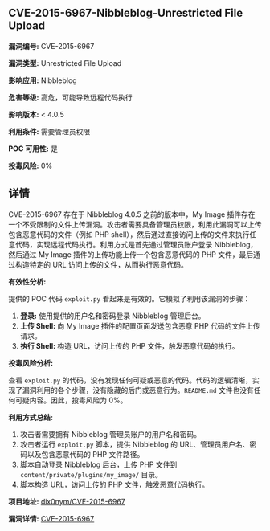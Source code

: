 ## CVE-2015-6967-Nibbleblog-Unrestricted File Upload

**漏洞编号:** CVE-2015-6967

**漏洞类型:** Unrestricted File Upload

**影响应用:** Nibbleblog

**危害等级:** 高危，可能导致远程代码执行

**影响版本:** < 4.0.5

**利用条件:** 需要管理员权限

**POC 可用性:** 是

**投毒风险:** 0%

## 详情

CVE-2015-6967 存在于 Nibbleblog 4.0.5 之前的版本中，My Image 插件存在一个不受限制的文件上传漏洞。攻击者需要具备管理员权限，利用此漏洞可以上传包含恶意代码的文件（例如 PHP shell），然后通过直接访问上传的文件来执行任意代码，实现远程代码执行。利用方式是首先通过管理员账户登录 Nibbleblog，然后通过 My Image 插件的上传功能上传一个包含恶意代码的 PHP 文件，最后通过构造特定的 URL 访问上传的文件，从而执行恶意代码。

**有效性分析:**

提供的 POC 代码 `exploit.py` 看起来是有效的。它模拟了利用该漏洞的步骤：

1.  **登录:** 使用提供的用户名和密码登录 Nibbleblog 管理后台。
2.  **上传 Shell:**  向 My Image 插件的配置页面发送包含恶意 PHP 代码的文件上传请求。
3.  **执行 Shell:** 构造 URL，访问上传的 PHP 文件，触发恶意代码的执行。

**投毒风险分析:**

查看 `exploit.py` 的代码，没有发现任何可疑或恶意的代码。代码的逻辑清晰，实现了漏洞利用的各个步骤，没有隐藏的后门或恶意行为。`README.md` 文件也没有任何可疑内容。因此，投毒风险为 0%。

**利用方式总结:**

1.  攻击者需要拥有 Nibbleblog 管理员账户的用户名和密码。
2.  攻击者运行 `exploit.py` 脚本，提供 Nibbleblog 的 URL、管理员用户名、密码以及包含恶意代码的 PHP 文件路径。
3.  脚本自动登录 Nibbleblog 后台，上传 PHP 文件到 `content/private/plugins/my_image/` 目录。
4.  脚本构造 URL，访问上传的 PHP 文件，触发恶意代码执行。

**项目地址:** [dix0nym/CVE-2015-6967](https://github.com/dix0nym/CVE-2015-6967)

**漏洞详情:** [CVE-2015-6967](https://nvd.nist.gov/vuln/detail/CVE-2015-6967)